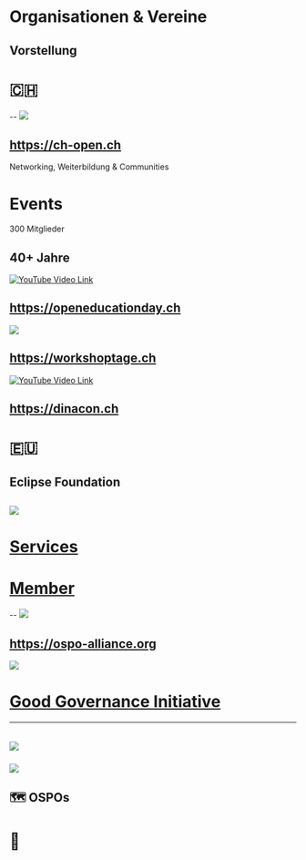 # Organisationen & Vereine
Vorstellung
---
# 🇨🇭
--
![](https://www.ch-open.ch/wp-content/uploads/2021/12/logo_chopen_web_big-1.png)

https://ch-open.ch
--
Networking, Weiterbildung & Communities

# Events

300 Mitglieder

40+ Jahre
--
[![YouTube Video Link](https://img.youtube.com/vi/hygHXw8vllM/0.jpg)](https://youtu.be/hygHXw8vllM)

https://openeducationday.ch
--
![](https://eventfrog.ch/upload/rm/ch/ow/cho-workshoptage-quad-rz-2.jpg)

https://workshoptage.ch
--
[![YouTube Video Link](https://img.youtube.com/vi/9rjWdqaZDJQ/0.jpg)](https://youtu.be/9rjWdqaZDJQ)

https://dinacon.ch
---
# 🇪🇺
Eclipse Foundation
--
[![](https://upload.wikimedia.org/wikipedia/commons/thumb/7/79/Eclipse_Foundation_Logo.svg/1024px-Eclipse_Foundation_Logo.svg.png)](https://www.eclipse.org)
--
# [Services](https://www.eclipse.org/org/services/)

# [Member](https://www.eclipse.org/membership/exploreMembership.php)
--
![](https://ospo-alliance.org/images/logos/OSPO_Alliance_Logo_wide.svg)

https://ospo-alliance.org
--
![](https://ospo-alliance.org/images/position-paper-motivational-behaviour-model.png)

# [Good Governance Initiative](https://ospo-alliance.org/ggi/)
---
️[![](https://upload.wikimedia.org/wikipedia/commons/thumb/b/b5/Linux_Foundation_logo.png/640px-Linux_Foundation_logo.png)](https://www.linuxfoundation.org)
--
[![](https://landscape.todogroup.org/images/landscape.png)](http://landscape.todogroup.org)

🗺 OSPOs
---
# 🥗
